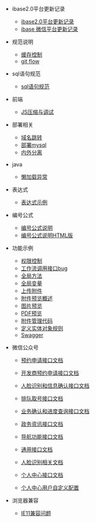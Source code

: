 * ibase2.0平台更新记录
  - [ibase2.0平台更新记录](ibase/更新记录/更新列表.md)
  - [ibase 微信平台更新记录](ibase/更新记录/更新列表.md)

* 规范说明
  - [缓存控制](ibase/缓存控制/缓存控制.md)
  - [git flow](ibase/gitFlow/gitFlow.md)	
* sql语句规范
  - [sql语句规范](ibase/java/定义实体类对象规则.md)
  
* 前端
  - [JS压缩与调试](ibase/前端/JS压缩与调试.md)
	
* 部署相关
  - [域名跳转](ibase/域名跳转/域名跳转.md)
  - [部署mysql](ibase/docker配置/mysql.md)
  - [内外分离](ibase/内外分离/内外分离.md)
* java
  - [懒加载异常](ibase/java/懒加载异常.md)
* 表达式
  - [表达式示例](ibase/表达式/表达式书写示例.md)
* 编号公式
  - [编号公式说明](ibase/编号公式/index.md)
  - [编号公式说明HTML版](ibase/编号公式/html.md)

* 功能示例
  - [权限控制](ibase/功能示例/权限控制.md)
  - [工作流调用接口bug](ibase/功能示例/表单引擎/工作流调用接口bug.md)
  - [全局方法](ibase/功能示例/全局方法.md)
  - [全局变量](ibase/功能示例/全局变量.md)
  - [上传附件](ibase/功能示例/附件管理/上传附件.md)
  - [附件预览概述](ibase/功能示例/附件管理/附件预览概述.md)
  - [图片预览](ibase/功能示例/附件管理/图片预览.md)
  - [PDF预览](ibase/功能示例/附件管理/PDF预览.md)
  - [附件管理代码](ibase/功能示例/附件管理/附件管理代码.md)
  - [定义实体对象规则](ibase/功能示例/技巧总结/定义实体对象规则.md)
  - [Swagger](ibase/功能示例/swagger/swagger与springmvc整合配置.md)

* 微信公众号
  - [预约申请接口文档](ibase/微信公众号/接口文档/预约申请.md)
  - [开发商预约申请接口文档](ibase/微信公众号/接口文档/开发商预约申请.md)
  - [人脸识别和信息确认接口文档](ibase/微信公众号/接口文档/人脸识别和信息确认.md)
  - [排队取号接口文档](ibase/微信公众号/接口文档/排队取号.md)
  - [业务确认和进度查询接口文档](ibase/微信公众号/接口文档/业务确认和进度查询.md)
  - [政务资讯接口文档](ibase/微信公众号/接口文档/政务资讯.md)
  - [导航功能接口文档](ibase/微信公众号/接口文档/导航功能.md)
  - [通用接口文档](ibase/微信公众号/接口文档/通用接口.md)
  - [人脸识别相关文档](ibase/微信公众号/人脸识别相关文档.md)

  - [个人中心接口文档](ibase/微信公众号/接口文档/个人中心接口文档.md)
  - [个人中心用户自定义配置](ibase/微信公众号/接口文档/个人中心用户自定义配置.md)

* 浏览器兼容
  - [IE11兼容问题](ibase/浏览器兼容/IE11兼容问题.md)

